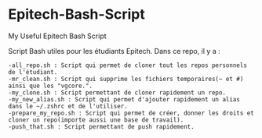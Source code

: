 # Epitech-Bash-Script
My Useful Epitech Bash Script

Script Bash utiles pour les étudiants Epitech.
Dans ce repo, il y a :


    -all_repo.sh : Script qui permet de cloner tout les repos personnels de l'étudiant.
    -mr_clean.sh : Script qui supprime les fichiers temporaires(~ et #) ainsi que les "vgcore.".
    -my_clone.sh : Script permettant de cloner rapidement un repo.
    -my_new_alias.sh : Script qui permet d'ajouter rapidement un alias dans le ~/.zshrc et de l'utiliser.
    -prepare_my_repo.sh : Script qui permet de créer, donner les droits et cloner un repo(importe aussi une base de travail).
    -push_that.sh : Script permettant de push rapidement.

